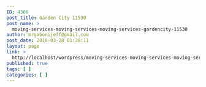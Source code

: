```yaml
---
ID: 4306
post_title: Garden City 11530
post_name: >
  moving-services-moving-services-moving-services-gardencity-11530
author: mrgabonijeff@gmail.com
post_date: 2018-03-28 01:38:11
layout: page
link: >
  http://localhost/wordpress/moving-services-moving-services-moving-services-gardencity-11530/
published: true
tags: [ ]
categories: [ ]
---
```

